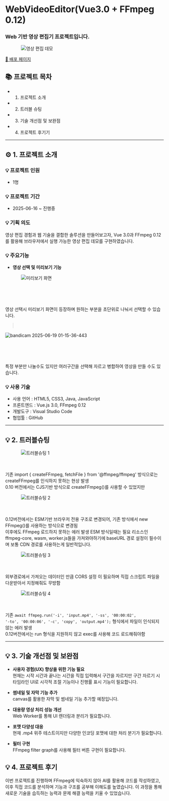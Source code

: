 <div>

# WebVideoEditor(Vue3.0 + FFmpeg 0.12)

### Web 기반 영상 편집기 프로젝트입니다.

<img src="https://github.com/user-attachments/assets/2650b9ec-e4f1-46db-9ae2-cdfd2abd2378" alt="영상 편집 데모" style="display:block; margin:0 auto; max-width:80%;" />

<div align="left">

[📝 배포 페이지](https://6852e9535e51ac294c207bee--timely-queijadas-e93381.netlify.app/)

## 📚 **프로젝트 목차**

- 1. 프로젝트 소개  
- 2. 트러블 슈팅  
- 3. 기술 개선점 및 보완점
- 4. 프로젝트 후기기 

---

## ⚙️ 1. **프로젝트 소개**

### 💡 프로젝트 인원
- 1명

### 💡 프로젝트 기간
- 2025-06-16 ~ 진행중

### 💡 기획 의도
영상 편집 경험과 웹 기술을 결합한 솔루션을 만들어보고자, Vue 3.0과 FFmpeg 0.12를 활용해 브라우저에서 실행 가능한 영상 편집 데모를 구현하였습니다.

### 💡 주요기능
- **영상 선택 및 미리보기 기능**

</div>

<img src="https://github.com/user-attachments/assets/81415c1d-8b0e-4808-804b-683aa879f620" alt="미리보기 화면" style="display:block; margin:0 auto; max-width:80%;" />

<br><br><br>
<div align="left">

영상 선택시 미리보기 화면이 등장하며 원하는 부분을 초단위로 나눠서 선택할 수 있습니다.
><br>
</div>

![bandicam 2025-06-19 01-15-36-443](https://github.com/user-attachments/assets/e269e715-aa92-48e4-96ce-5e3c20796bb4)

<br><br><br>
<div align="left">

특정 부분만 나눌수도 있지만 여러구간을 선택해 자르고 병합하여 영상을 만들 수도 있습니다.
<br>
### 💡 사용 기술
- 사용 언어 : HTML5, CSS3, Java, JavaScript  
- 프론트엔드 : Vue.js 3.0, FFmpeg 0.12  
- 개발도구 : Visual Studio Code  
- 협업툴 : GitHub  

---

## 💡 2. 트러블슈팅

</div>

<img src="https://github.com/user-attachments/assets/3852ad9f-702b-4bef-9cdd-ddce9f626b2e" alt="트러블슈팅 1" style="display:block; margin:0 auto; max-width:80%;" />
<br><br>
<div align="left">

기존 import { createFFmpeg, fetchFile } from '@ffmpeg/ffmpeg' 방식으로는 createFFmpeg를 인식하지 못하는 현상 발생  
0.10 버전에서는 CJS기반 방식으로 createFFmpeg()를 사용할 수 있었지만

</div>

<img src="https://github.com/user-attachments/assets/cb1fdebf-e138-4f5d-a988-f660679aa036" alt="트러블슈팅 2" style="display:block; margin:0 auto; max-width:80%;" />
<br><br>
<div align="left">

0.12버전에서는 ESM기반 브라우저 전용 구조로 변경되어, 기존 방식에서 new FFmpeg()를 사용하는 방식으로 변경됨  
이후에도 FFmpeg 로드하지 못하는 에러 발생 ESM 방식일때는 필요 리소스인 ffmpeg-core, wasm, worker.js들을 가져와야하기에 baseURL 경로 설정이 필수이며 보통 CDN 경로를 사용하는게 일반적입니다.

</div>

<img src="https://github.com/user-attachments/assets/7670a569-e465-4330-b165-9cd4bd3aa04a" alt="트러블슈팅 3" style="display:block; margin:0 auto; max-width:80%;" />
<br><br>
<div align="left">

외부경로에서 가져오는 데이터인 만큼 CORS 설정 이 필요하며 직접 스크립트 파일을 다운받아서 지정해줘도 무방함

</div>

<img src="https://github.com/user-attachments/assets/405107e1-989c-4ab3-a1d3-5f01f40a4d13" alt="트러블슈팅 4" style="display:block; margin:0 auto; max-width:80%;" />
<br><br>
<div align="left">

기존 <code>await ffmpeg.run('-i', 'input.mp4', '-ss', '00:00:02', '-to', '00:00:06', '-c', 'copy', 'output.mp4');</code> 형식에서 파일이 인식되지 않는 에러 발생  
0.12버전에서는 run 형식을 지원하지 않고 exec를 사용해 코드 로드해줘야함

---

## 💡 3. 기술 개선점 및 보완점

- **사용자 경험(UX) 향상을 위한 기능 필요**  
  현재는 시작 시간과 끝나는 시간을 직접 입력해서 구간을 자르지만 구간 자르기 시 타임라인 UI로 시각적 조절 기능이나 진행률 표시 기능이 필요합니다.

- **썸네일 및 자막 기능 추가**  
  canvas를 활용한 자막 및 썸네일 기능 추가할 예정입니다.

- **대용량 영상 처리 성능 개선**  
  Web Worker를 통해 UI 렌더링과 분리가 필요합니다.

- **포맷 다양성 대응**  
  현재 .mp4 위주 테스트이지만 다양한 인코딩 포맷에 대한 처리 분기가 필요합니다.

- **필터 구현**  
  FFmpeg filter graph를 사용해 필터 버튼 구현이 필요합니다.

</div>

## 💡 4. 프로젝트 후기
 이번 프로젝트를 진행하며 FFmpeg에 익숙하지 않아 AI를 활용해 코드를 작성하였고, 이후 직접 코드를 분석하며 기능과 구조를 공부해 이해도를 높였습니다.
 이 과정을 통해 새로운 기술을 습득하는 능력과 문제 해결 능력을 키울 수 있었습니다.

